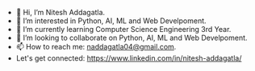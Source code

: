 - 👋 Hi, I’m Nitesh Addagatla.
- 👀 I’m interested in Python, AI, ML and Web Develpoment.
- 🌱 I’m currently learning Computer Science Engineering 3rd Year.
- 💞️ I’m looking to collaborate on Python, AI, ML and Web Develpoment.
- 📫 How to reach me: naddagatla04@gmail.com.
- Let's get connected: https://www.linkedin.com/in/nitesh-addagatla/

<!---
niteshA04/niteshA04 is a ✨ special ✨ repository because its `README.md` (this file) appears on your GitHub profile.
You can click the Preview link to take a look at your changes.
--->
